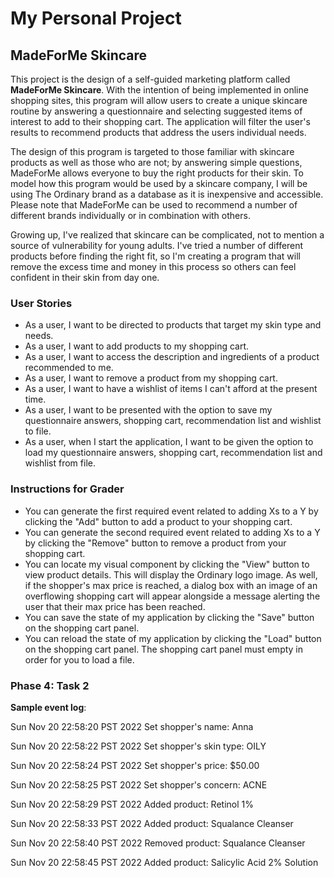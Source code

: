 # My Personal Project

## MadeForMe Skincare 

This project is the design of a self-guided marketing platform called 
**MadeForMe Skincare**. With the intention of being implemented in online shopping
sites, this program will allow users to create a unique skincare 
routine by answering a questionnaire and selecting suggested items
of interest to add to their shopping cart. The application will filter the user's results 
to recommend products that address the users individual needs. 

The design of this program is targeted to those familiar with skincare products as well as 
those who are not; by answering simple questions, MadeForMe allows everyone 
to buy the right products for their skin. To model how this program would
be used by a skincare company, I will be using The Ordinary brand as a database
as it is inexpensive and accessible. Please note that MadeForMe can be used to recommend
a number of different brands individually or in combination with others. 

Growing up, I've realized that skincare can be complicated, not to mention a 
source of vulnerability for young adults. I've tried a number of different products 
before finding the right fit, so I'm creating a program that will remove the 
excess time and money in this process so others can feel confident in their skin from day one.

### User Stories

- As a user, I want to be directed to products that target my skin type and needs.
- As a user, I want to add products to my shopping cart.
- As a user, I want to access the description and ingredients of a product recommended to me.
- As a user, I want to remove a product from my shopping cart.
- As a user, I want to have a wishlist of items I can't afford at the present time.
- As a user, I want to be presented with the option to save my questionnaire answers, shopping cart, recommendation
list and wishlist to file.
- As a user, when I start the application, I want to be given the option to load my questionnaire answers, shopping 
cart, recommendation list and wishlist from file.

### Instructions for Grader

- You can generate the first required event related to adding Xs to a Y by clicking the "Add" button to add a product
to your shopping cart.
- You can generate the second required event related to adding Xs to a Y by clicking the "Remove" button to remove a
product from your shopping cart.
- You can locate my visual component by clicking the "View" button to view product details. This will display the
Ordinary logo image. As well, if the shopper's max price is reached, a dialog box with an image of an overflowing 
shopping cart will appear alongside a message alerting the user that their max price has been reached. 
- You can save the state of my application by clicking the "Save" button on the shopping cart
panel.
- You can reload the state of my application by clicking the "Load" button on the shopping
cart panel. The shopping cart panel must empty in order for you to load a file.

### Phase 4: Task 2
**Sample event log**:

Sun Nov 20 22:58:20 PST 2022
Set shopper's name: Anna

Sun Nov 20 22:58:22 PST 2022
Set shopper's skin type: OILY

Sun Nov 20 22:58:24 PST 2022
Set shopper's price: $50.00

Sun Nov 20 22:58:25 PST 2022
Set shopper's concern: ACNE

Sun Nov 20 22:58:29 PST 2022
Added product: Retinol 1%

Sun Nov 20 22:58:33 PST 2022
Added product: Squalance Cleanser

Sun Nov 20 22:58:40 PST 2022
Removed product: Squalance Cleanser

Sun Nov 20 22:58:45 PST 2022
Added product: Salicylic Acid 2% Solution
